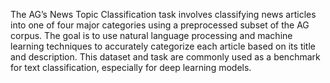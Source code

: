 The AG’s News Topic Classification task involves classifying news articles into one of four major categories using a preprocessed subset of the AG corpus.
The goal is to use natural language processing and machine learning techniques to accurately categorize each article based on its title and description.
This dataset and task are commonly used as a benchmark for text classification, especially for deep learning models.
